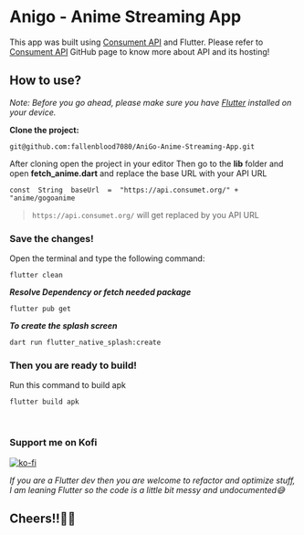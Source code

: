 # Anigo - Anime Streaming App
This app was built using [Consument API]([https://api.consumet.org/](https://github.com/consumet/api.consumet.org)) and Flutter.
Please refer to [Consument API](h[ttps://api.consumet.org/](https://github.com/consumet/api.consumet.org)) GitHub page to know more about API and its hosting!

## **How to use?**
*Note: Before you go ahead, please make sure you have [Flutter](https://docs.flutter.dev/get-started/install) installed on your device.*

**Clone the project:**

    git@github.com:fallenblood7080/AniGo-Anime-Streaming-App.git

After cloning open the project in your editor
Then go to the **lib** folder and open **fetch_anime.dart** and replace the base URL with your API URL

    const  String  baseUrl  =  "https://api.consumet.org/" + "anime/gogoanime
  

>   `https://api.consumet.org/` will get replaced by you API URL

###  **Save the changes!**
Open the terminal and type the following command:

    flutter clean
 
 ***Resolve Dependency or fetch needed package***

    flutter pub get

***To create the splash screen*** 

    dart run flutter_native_splash:create

### Then you are ready to build!
Run this command to build apk

    flutter build apk

<br>

### **Support me on Kofi**
[![ko-fi](https://ko-fi.com/img/githubbutton_sm.svg)](https://ko-fi.com/V7V0811KS)

*If you are a Flutter dev then you are welcome to refactor and optimize stuff, I am leaning Flutter so the code is a little bit messy and undocumented😅*


## Cheers!!🎉🎉
